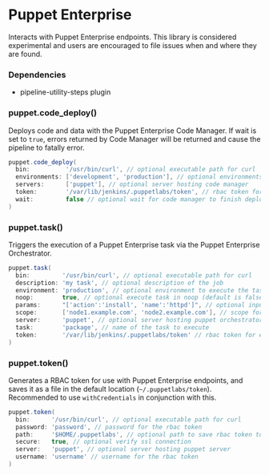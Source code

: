 # Puppet Enterprise

Interacts with Puppet Enterprise endpoints. This library is considered experimental and users are encouraged to file issues when and where they are found.

### Dependencies

- pipeline-utility-steps plugin

### puppet.code_deploy()
Deploys code and data with the Puppet Enterprise Code Manager. If wait is set to `true`, errors returned by Code Manager will be returned and cause the pipeline to fatally error.

```groovy
puppet.code_deploy(
  bin:          '/usr/bin/curl', // optional executable path for curl
  environments: ['development', 'production'], // optional environments to deploy (default is to deploy all environments)
  servers:      ['puppet'], // optional server hosting code manager
  token:        '/var/lib/jenkins/.puppetlabs/token', // rbac token for deploying with code manager
  wait:         false // optional wait for code manager to finish deployment
)
```

### puppet.task()
Triggers the execution of a Puppet Enterprise task via the Puppet Enterprise Orchestrator.

```groovy
puppet.task(
  bin:         '/usr/bin/curl', // optional executable path for curl
  description: 'my task', // optional description of the job
  environment: 'production', // optional environment to execute the task on (default is production)
  noop:        true, // optional execute task in noop (default is false)
  params:      "['action':'install', 'name':'httpd']", // optional input parameters (default is empty)
  scope:       ['node1.example.com', 'node2.example.com'], // scope for deployment (if string, will be passed as `node_group` or `application`; if array of strings, will be passed as `nodes` or `query`; internal logic attempts to correctly determine which)
  server:      'puppet', // optional server hosting puppet orchestrator
  task:        'package', // name of the task to execute
  token:       '/var/lib/jenkins/.puppetlabs/token' // rbac token for executing tasks
)
```

### puppet.token()
Generates a RBAC token for use with Puppet Enterprise endpoints, and saves it as a file in the default location (`~/.puppetlabs/token`). Recommended to use `withCredentials` in conjunction with this.

```groovy
puppet.token(
  bin:      '/usr/bin/curl', // optional executable path for curl
  password: 'password', // password for the rbac token
  path:     '$HOME/.puppetlabs', // optional path to save rbac token to
  secure:   true, // optional verify ssl connection
  server:   'puppet', // optional server hosting puppet server
  username: 'username' // username for the rbac token
)
```
